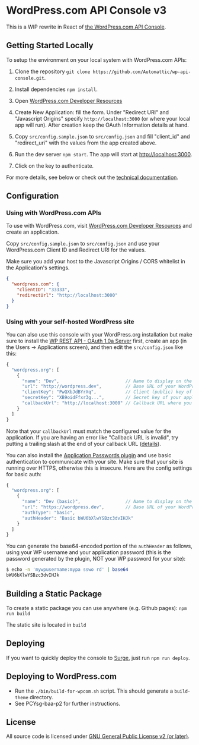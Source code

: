 # WordPress.com API Console v3

This is a WIP rewrite in React of [the WordPress.com API Console](https://github.com/Automattic/rest-api-console2).



## Getting Started Locally

To setup the environment on your local system with WordPress.com APIs:

1. Clone the repository `git clone https://github.com/Automattic/wp-api-console.git`.

2. Install dependencies `npm install`.

3. Open [WordPress.com Developer Resources](https://developer.wordpress.com/apps/)

4. Create New Application: fill the form. Under "Redirect URI" and "Javascript Origins" specify `http://localhost:3000` (or where your local app will run). After creation keep the OAuth Information details at hand.

5. Copy `src/config.sample.json` to `src/config.json` and fill "client_id" and "redirect_uri" with the values from the app created above.

6. Run the dev server `npm start`. The app will start at [http://localhost:3000](http://localhost:3000).

7. Click on the key to authenticate.

For more details, see below or check out the [technical documentation](./DOC.md).



## Configuration

### Using with WordPress.com APIs

To use with WordPress.com, visit [WordPress.com Developer Resources](https://developer.wordpress.com/apps/) and create an application.

Copy `src/config.sample.json` to `src/config.json` and use your WordPress.com Client ID and Redirect URI for the values.

Make sure you add your host to the Javascript Origins / CORS whitelist in the Application's settings.

```json
{
  "wordpress.com": {
    "clientID": "33333",
    "redirectUrl": "http://localhost:3000"
  }
}
```

### Using with your self-hosted WordPress site

You can also use this console with your WordPress.org installation but make
sure to install the
[WP REST API - OAuth 1.0a Server](https://oauth1.wp-api.org/)
first, create an app (in the Users → Applications screen), and then edit the
`src/config.json` like this:

```javascript
{
  "wordpress.org": [
    {
      "name": "Dev",                         // Name to display on the API selector
      "url": "http://wordpress.dev",         // Base URL of your WordPress website
      "clientKey": "PwQXbJdBYrXq",           // Client (public) key of your application
      "secretKey": "XB9oidFfxr3g...",        // Secret key of your application
      "callbackUrl": "http://localhost:3000" // Callback URL where you are running this console
    }
  ]
}
```

Note that your `callbackUrl` must match the configured value for the application.
If you are having an error like "Callback URL is invalid", try putting a trailing
slash at the end of your callback URL
([details](https://github.com/WP-API/example-client/issues/5)).

You can also install the
[Application Passwords plugin](https://github.com/georgestephanis/application-passwords/)
and use basic authentication to communicate with your site.  Make sure that
your site is running over HTTPS, otherwise this is insecure.  Here are the
config settings for basic auth:

```javascript
{
  "wordpress.org": [
    {
      "name": "Dev (basic)",                 // Name to display on the API selector
      "url": "https://wordpress.dev",        // Base URL of your WordPress website
      "authType": "basic",
      "authHeader": "Basic bWU6bXlwYSBzc3dvIHJk"
    }
  ]
}
```

You can generate the base64-encoded portion of the `authHeader` as follows, using your WP username and your application password (this is the password generated by the plugin, NOT your WP password for your site):

```sh
$ echo -n 'mywpusername:mypa sswo rd' | base64
bWU6bXlwYSBzc3dvIHJk
```


## Building a Static Package

To create a static package you can use anywhere (e.g. Github pages): `npm run build`

The static site is located in `build`


## Deploying

If you want to quickly deploy the console to [Surge](https://surge.sh), just run `npm run deploy`.


## Deploying to WordPress.com

- Run the `./bin/build-for-wpcom.sh` script. This should generate a
  `build-theme` directory.
- See PCYsg-baa-p2 for further instructions.


## License

All source code is licensed under [GNU General Public License v2 (or later)](./LICENSE).
